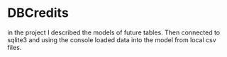 # DBCredits
in the project I described the models of future tables. Then connected to sqlite3 and using the console loaded data into the model from local csv files.
